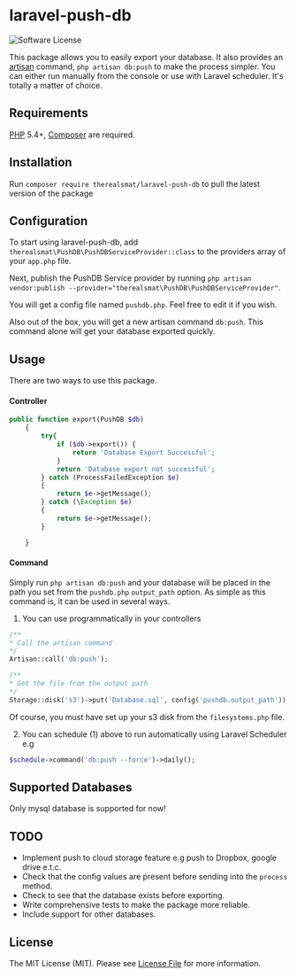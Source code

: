 # laravel-push-db

![Software License][ico-license]

This package allows you to easily export your database. It also provides an [artisan](https://laravel.com/docs/5.5/artisan#generating-commands) command, `php artisan db:push` to make the process simpler. You can either run manually from the console or use with Laravel scheduler. It's totally a matter of choice.


## Requirements
[PHP](https://php.net) 5.4+, [Composer](https://getcomposer.org) are required.

## Installation
Run `composer require therealsmat/laravel-push-db` to pull the latest version of the package

## Configuration
To start using laravel-push-db, add `therealsmat\PushDB\PushDBServiceProvider::class` to the providers array of your `app.php` file.

Next, publish the PushDB Service provider by running `php artisan vendor:publish --provider="therealsmat\PushDB\PushDBServiceProvider"`. 

You will get a config file named `pushdb.php`. Feel free to edit it if you wish.

Also out of the box, you will get a new artisan command `db:push`. This command alone will get your database exported quickly.

## Usage
There are two ways to use this package.

#### Controller
```php
public function export(PushDB $db)
    {
        try{
            if ($db->export()) {
                return 'Database Export Successful';
            }
            return 'Database export not successful';
        } catch (ProcessFailedException $e)
        {
            return $e->getMessage();
        } catch (\Exception $e)
        {
            return $e->getMessage();
        }

    }
```

#### Command
Simply run `php artisan db:push` and your database will be placed in the path you set from the `pushdb.php` `output_path` option.
As simple as this command is, it can be used in several ways. 

1. You can use programmatically in your controllers
```php
/**
* Call the artisan command
*/
Artisan::call('db:push');

/**
* Get the file from the output path
*/
Storage::disk('s3')->put('Database.sql', config('pushdb.output_path'));
```
Of course, you must have set up your s3 disk from the `filesystems.php` file.

2. You can schedule (1) above to run automatically using Laravel Scheduler e.g 

```php
$schedule->command('db:push --force')->daily();
```

## Supported Databases
Only mysql database is supported for now!

## TODO
* Implement push to cloud storage feature e.g push to Dropbox, google drive e.t.c.
* Check that the config values are present before sending into the `process` method.
* Check to see that the database exists before exporting.
* Write comprehensive tests to make the package more reliable.
* Include support for other databases.

## License

The MIT License (MIT). Please see [License File](LICENSE.md) for more information.

[ico-version]: https://img.shields.io/packagist/v/therealsmat/laravel-ebulksms.svg?style=flat-square
[ico-license]: https://img.shields.io/badge/license-MIT-yellow.svg?style=flat-square
[ico-downloads]: https://img.shields.io/packagist/dt/therealsmat/laravel-ebulksmsr.svg?style=flat-square
